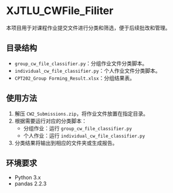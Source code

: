# XJTLU_CWFile_Filiter

本项目用于对课程作业提交文件进行分类和筛选，便于后续批改和管理。

## 目录结构

- `group_cw_file_classifier.py`：分组作业文件分类脚本。
- `individual_cw_file_classifier.py`：个人作业文件分类脚本。
- `CPT202_Group Forming_Result.xlsx`：分组结果表。

## 使用方法

1. 解压 `CW2_Submissions.zip`，将作业文件放置在指定目录。
2. 根据需要运行对应的分类脚本：
   - 分组作业：运行 `group_cw_file_classifier.py`
   - 个人作业：运行 `individual_cw_file_classifier.py`
3. 分类结果将输出到相应的文件夹或生成报告。

## 环境要求

- Python 3.x
- pandas 2.2.3
